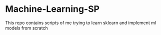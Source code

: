 # Machine-Learning-SP
This repo contains scripts of me trying to learn sklearn and implement ml models from scratch
